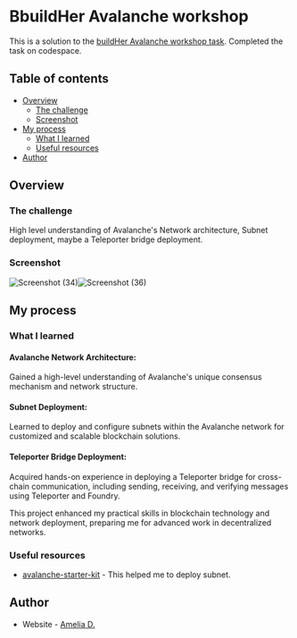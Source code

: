 # BbuildHer Avalanche workshop

This is a solution to the [buildHer Avalanche workshop task](https://github.com/ava-labs/avalanche-starter-kit/blob/main/src/0-send-receive/_INSTRUCTIONS.md). Completed the task on codespace.

## Table of contents

- [Overview](#overview)
  - [The challenge](#the-challenge)
  - [Screenshot](#screenshot)
- [My process](#my-process)
  - [What I learned](#what-i-learned)
  - [Useful resources](#useful-resources)
- [Author](#author)


## Overview

### The challenge

High level understanding of Avalanche's Network architecture, Subnet deployment, maybe a Teleporter bridge deployment.


### Screenshot
![Screenshot (34)](https://github.com/amelia2802/buildher_projects/assets/49182604/ba5eec58-73a8-4b14-8532-5727489b9f20)![Screenshot (36)](https://github.com/amelia2802/buildher_projects/assets/49182604/5f981715-ff2b-49fd-bc32-2c2c7b57d0a4)





## My process

### What I learned
 #### Avalanche Network Architecture:

Gained a high-level understanding of Avalanche's unique consensus mechanism and network structure.

 #### Subnet Deployment:

Learned to deploy and configure subnets within the Avalanche network for customized and scalable blockchain solutions.

 #### Teleporter Bridge Deployment:

Acquired hands-on experience in deploying a Teleporter bridge for cross-chain communication, including sending, receiving, and verifying messages using Teleporter and Foundry.

This project enhanced my practical skills in blockchain technology and network deployment, preparing me for advanced work in decentralized networks.

### Useful resources

- [avalanche-starter-kit](https://github.com/ava-labs/avalanche-starter-kit/) - This helped me to deploy subnet.


## Author

- Website - [Amelia D.](https://ameliadutta.netlify.app/)

